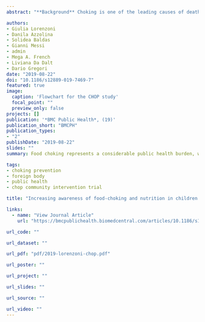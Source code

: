 ```yaml
---
abstract: "**Background** Choking is one of the leading causes of death among unintentional injuries in young children. Food choking represents a considerable public health burden, which might be reduced through increased effective preventative education programs. We present a protocol for a community intervention trial termed CHOP (CHOking Prevention project) that aimed to teach Italian families how to prevent food choking injuries and increase knowledge relating to nutrition. **Methods** Italian educational facilities were enrolled. Stratified randomization blocked by geographical area was performed. Each stratum was randomized to one of three different intervention strategies or to a control group. Educational intervention was delivered in the schools by experts and certified trainers as per the following three intervention strategies: directly to families (Strategy A); to teaching staff only, who subsequently delivered the same educational intervention to families (Strategy B); to health service staff only, who then delivered the educational intervention to teaching staff, who subsequently delivered the intervention to families (Strategy C). Participants completed a questionnaire about their knowledge on the topics presented during the educational interventions (pre-, post-, and follow-up of intervention). Information from the questionnaires was synthetized into 6 indicators in order to measure how effective each intervention strategy was. **Discussion** The issue of food choking injuries in children is relevant to public health. The protocol we present provides an opportunity to progress towards overcoming such challenges through a working model that can be implemented also in other countries."

authors:
- Giulia Lorenzoni
- Danila Azzolina
- Solidea Baldas
- Gianni Messi
- admin
- Mega A. French
- Liviana Da Dalt 
- Dario Gregori
date: "2019-08-22"
doi: "10.1186/s12889-019-7469-7"
featured: true
image:
  caption: 'Flowchart for the CHOP study'
  focal_point: ""
  preview_only: false
projects: []
publication: '*BMC Public Health*, (19)'
publication_short: "BMCPH"
publication_types:
- "2"
publishDate: "2019-08-22"
slides: ""
summary: Food choking represents a considerable public health burden, which might be reduced through increased effective preventative education programs. We present a protocol for a community intervention trial termed CHOP (CHOking Prevention project) that aimed to teach Italian families how to prevent food choking injuries and increase knowledge relating to nutrition. The protocol we present provides an opportunity to progress towards overcoming such challenges through a working model that can be implemented also in other countries..

tags:
- choking prevention
- foreign body
- public health
- chop community intervention trial

title: "Increasing awareness of food-choking and nutrition in children through education of caregivers: the CHOP community intervention trial study protocol"

links:
  - name: "View Journal Article"
    url: "https://bmcpublichealth.biomedcentral.com/articles/10.1186/s12889-019-7469-7"

url_code: ""

url_dataset: ""

url_pdf: "pdf/2019-lorenzoni-chop.pdf"

url_poster: ""

url_project: ""

url_slides: ""

url_source: ""

url_video: ""
---
```


